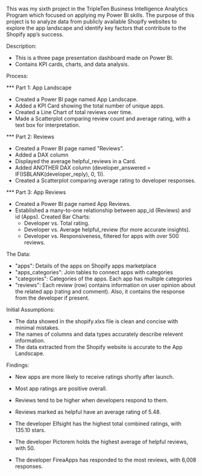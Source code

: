 This was my sixth project in the TripleTen Business Intelligence Analytics Program which focused on applying my Power BI skills. The purpose of this project is to analyze data from publicly available Shopify websites to explore the app landscape and identify key factors that contribute to the Shopify app’s success.

Description:
- This is a three page presentation dashboard made on Power BI.
- Contains KPI cards, charts, and data analysis.

Process: 

*** Part 1: App Landscape
- Created a Power BI page named App Landscape.
- Added a KPI Card showing the total number of unique apps.
- Created a Line Chart of total reviews over time.
- Made a Scatterplot comparing review count and average rating, with a text box for interpretation.

*** Part 2: Reviews
- Created a Power BI page named "Reviews".
- Added a DAX column 
- Displayed the average helpful_reviews in a Card.
- Added ANOTHER DAX column (developer_answered = IF(ISBLANK(developer_reply), 0, 1)).
- Created a Scatterplot comparing average rating to developer responses.

*** Part 3: App Reviews
- Created a Power BI page named App Reviews.
- Established a many-to-one relationship between app_id (Reviews) and id (Apps).
Created Bar Charts:
    - Developer vs. Total rating.
    - Developer vs. Average helpful_review (for more accurate insights).
    - Developer vs. Responsiveness, filtered for apps with over 500 reviews.

The Data:

- "apps": Details of the apps on Shopify apps marketplace
- "apps_categories": Join tables to connect apps with categories
- "categories": Categories of the apps. Each app has multiple categories
- "reviews": Each review (row) contains information on user opinion about the related app (rating and comment). Also, it contains the response from the developer if present.

Initial Assumptions:
- The data showed in the shopify.xlxs file is clean and concise with minimal mistakes.
- The names of columns and data types accurately describe relevent information.
- The data extracted from the Shopify website is accurate to the App Landscape.

Findings: 

- New apps are more likely to receive ratings shortly after launch.
  
- Most app ratings are positive overall.
  
- Reviews tend to be higher when developers respond to them.
  
- Reviews marked as helpful have an average rating of 5.48.
  
- The developer Elfsight has the highest total combined ratings, with 135.10 stars.
  
- The developer Pictorem holds the highest average of helpful reviews, with 50.
  
- The developer FireaApps has responded to the most reviews, with 6,008 responses.
